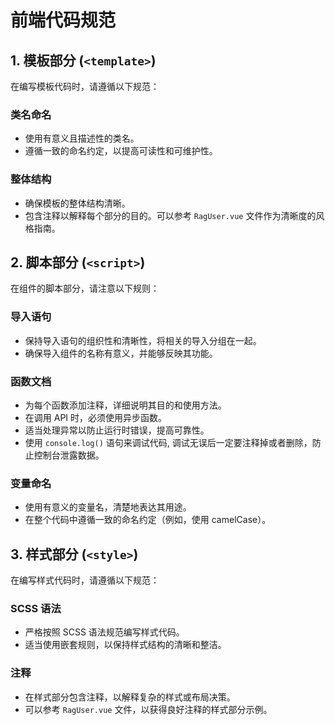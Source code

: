 # 前端代码规范

## 1. 模板部分 (`<template>`)

在编写模板代码时，请遵循以下规范：

### 类名命名
- 使用有意义且描述性的类名。
- 遵循一致的命名约定，以提高可读性和可维护性。

### 整体结构
- 确保模板的整体结构清晰。
- 包含注释以解释每个部分的目的。可以参考 `RagUser.vue` 文件作为清晰度的风格指南。

## 2. 脚本部分 (`<script>`)

在组件的脚本部分，请注意以下规则：

### 导入语句
- 保持导入语句的组织性和清晰性，将相关的导入分组在一起。
- 确保导入组件的名称有意义，并能够反映其功能。

### 函数文档
- 为每个函数添加注释，详细说明其目的和使用方法。
- 在调用 API 时，必须使用异步函数。
- 适当处理异常以防止运行时错误，提高可靠性。
- 使用 `console.log()` 语句来调试代码, 调试无误后一定要注释掉或者删除，防止控制台泄露数据。

### 变量命名
- 使用有意义的变量名，清楚地表达其用途。
- 在整个代码中遵循一致的命名约定（例如，使用 camelCase）。

## 3. 样式部分 (`<style>`)

在编写样式代码时，请遵循以下规范：

### SCSS 语法
- 严格按照 SCSS 语法规范编写样式代码。
- 适当使用嵌套规则，以保持样式结构的清晰和整洁。

### 注释
- 在样式部分包含注释，以解释复杂的样式或布局决策。
- 可以参考 `RagUser.vue` 文件，以获得良好注释的样式部分示例。